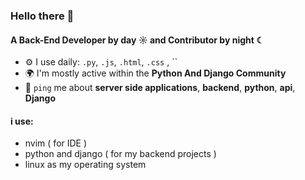 ### Hello there 👋

#### A Back-End Developer by day ☼ and Contributor by night ☾

- ⚙️ I use daily: `.py`, `.js`, `.html`, `.css` , ``
- 🌍 I'm mostly active within the **Python And Django Community**
- 💬 `ping` me about **server side applications**, **backend**, **python**, **api**, **Django**


#### i use:
- nvim ( for IDE ) 
- python and django ( for my backend projects )
- linux as my operating system
